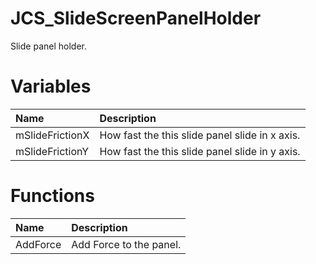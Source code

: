 # JCS_SlideScreenPanelHolder

Slide panel holder.

# Variables

| Name | Description |
|:---|:---|
| mSlideFrictionX | How fast the this slide panel slide in x axis. |
| mSlideFrictionY | How fast the this slide panel slide in y axis. |

# Functions

| Name | Description |
|:---|:---|
| AddForce | Add Force to the panel. |
